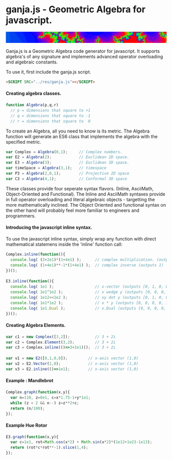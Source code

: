 # ganja.js - Geometric Algebra for javascript.

<IMG SRC="ganja_thumb.jpg">

Ganja.js is a Geometric Algebra code generator for javascript. It supports
algebra's of any signature and implements advanced operator overloading and
algebraic constants.

To use it, first include the ganja.js script.
```html
<SCRIPT SRC="../res/ganja.js"></SCRIPT>
```
<SCRIPT SRC="../res/ganja.js"></SCRIPT>

#### Creating algebra classes.

```javascript
function Algebra(p,q,r)
  // p = dimensions that square to +1
  // q = dimensions that square to -1
  // r = dimensions that square to  0
```

To create an Algebra, all you need to know is its metric. The Algebra
function will generate an ES6 class that implements the algebra with the
specified metric.

```javascript
var Complex = Algebra(0,1);     // Complex numbers.
var E2 = Algebra(2);            // Euclidean 2D space.
var E3 = Algebra(3);            // Euclidean 3D space.
var timeSpace = Algebra(3,1);   // timespace
var P3 = Algebra(2,0,1);        // Projective 2D space
var C3 = Algebra(4,1);          // Conformal 3D space
```
<SCRIPT>
var Complex = Algebra(0,1);     // Complex numbers.
var E2 = Algebra(2);            // Euclidean 2D space.
var E3 = Algebra(3);            // Euclidean 3D space.
var timeSpace = Algebra(3,1);   // timespace
var P3 = Algebra(2,0,1);        // Projective 2D space
var C3 = Algebra(4,1);          // Conformal 3D space
</SCRIPT>

These classes provide four seperate syntax flavors. (Inline, AsciiMath,
Object-Oriented and Functional). The Inline and AsciiMath syntaxes provide in
full operator overloading and literal algebraic objects - targetting the more
mathematically inclined. The Object Oriented and functional syntax on the
other hand will probably feel more familiar to engineers and programmers.  

#### Introducing the javascript inline syntax.

To use the javascript inline syntax, simply wrap any function with direct
mathematical statemens inside the 'inline' function call:

```javascript
Complex.inline(function(){
  console.log( (3+2e1)*(1+4e1) );      // complex multiplication. (outputs -5+14i)
  console.log( (1+4e1)**-1*(1+4e1) );  // complex inverse (outputs 1)
})();

E3.inline(function(){
  console.log( 1e1 );                  // x-vector (outputs [0, 1, 0, 0, 0, 0, 0, 0])
  console.log( 1e1^1e2 );              // x wedge y (outputs [0, 0, 0, 0, 1, 0, 0, 0])
  console.log( 1e12<<1e2 );            // xy dot y (outputs [0, 1, 0, 0, 0, 0, 0, 0])
  console.log( 1e1*1e2 );              // x * y (outputs [0, 0, 0, 0, 1, 0, 0, 0])
  console.log( 1e1.Dual );             // x.Dual (outputs [0, 0, 0, 0, 0, 0, -1, 0])
})();
```


#### Creating Algebra Elements.

```javascript
var c1 = new Complex([3,2]);           // 3 + 2i
var c2 = Complex.Element(3,2);         // 3 + 2i
var c3 = Complex.inline(()=>3+2e1)();  // 3 + 2i 

var v1 = new E2([0,1,0,0]);         // x-axis vector (1,0)
var v2 = E2.Vector(1,0);            // x-axis vector (1,0)
var v3 = E2.inline(()=>1e1);        // x-axis vector (1,0) 
```




#### Example : Mandlebrot

```javascript
Complex.graph(function(x,y){
  var n=110, z=0e1, c=x*1.75-1+y*1e1;
  while (z < 2 && n--) z=z**2+c;
  return (n/100);
});
```
<DIV ID="mandlebrot" STYLE="text-align:center"></DiV>
<SCRIPT>
  document.getElementById('mandlebrot').appendChild(Algebra(0,1).graph(function(x,y){
    var n=110, z=0e1, c=x*1.75-1+y*1e1;
    while (z < 2 && n--) z=z**2+c;
    return (n/100);
  }));
</SCRIPT>

#### Example Hue Rotor

```javascript
E3.graph(function(x,y){
  var c=1e1, rot=Math.cos(x*2) + Math.sin(x*2)*(1e12+1e23-1e13);
  return (rot*c*rot**-1).slice(1,4);
});
```
<DIV ID="hue"></DiV>
<SCRIPT>
  document.getElementById('hue').appendChild(Algebra(3,0).graph(function(x,y){
    var c=1e1, rot=Math.cos(x*2) + Math.sin(x*2)*(1e12+1e23-1e13);
    return (rot*c*rot**-1).slice(1,4);
  },undefined,820,20));
</SCRIPT>
